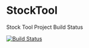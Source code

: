 # StockTool
Stock Tool Project Build Status

[![Build Status](https://travis-ci.org/sant0sh/StockTool.svg?branch=master)](https://travis-ci.org/sant0sh/StockTool)
